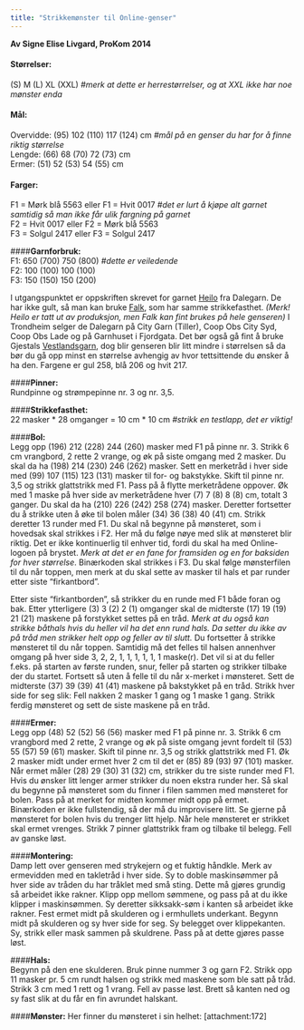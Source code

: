 ```yaml
---
title: "Strikkemønster til Online-genser"
---
```


**Av Signe Elise Livgard, ProKom 2014**

#### **Størrelser:**  
(S) M (L) XL (XXL) _#merk at dette er herrestørrelser, og at XXL ikke har noe mønster enda_

#### **Mål:**  
Overvidde: (95) 102 (110) 117 (124) cm _#mål på en genser du har for å finne riktig størrelse_  
Lengde: (66) 68 (70) 72 (73) cm  
Ermer: (51) 52 (53) 54 (55) cm  

#### **Farger:**  
F1 = Mørk blå 5563 eller F1 = Hvit 0017 _#det er lurt å kjøpe alt garnet samtidig så man ikke får ulik fargning på garnet_  
F2 = Hvit 0017 eller F2 = Mørk blå 5563  
F3 = Solgul 2417 eller F3 = Solgul 2417  

####**Garnforbruk:**  
F1: 650 (700) 750 (800) _#dette er veiledende_  
F2: 100 (100) 100 (100)  
F3: 150 (150) 150 (200)  		 

I utgangspunktet er oppskriften skrevet for garnet [Heilo](http://www.dalegarn.com/shop_yarn_detail.php?hId=76) fra Dalegarn. De har ikke gult, så man kan bruke [Falk](http://www.dalegarn.com/shop_yarn_detail.php?hId=75), som har samme strikkefasthet. _(Merk! Heilo er tatt ut av produksjon, men Falk kan fint brukes på hele genseren)_ I Trondheim selger de Dalegarn på City Garn (Tiller), Coop Obs City Syd, Coop Obs Lade og på Garnhuset i Fjordgata. Det bør også gå fint å bruke Gjestals [Vestlandsgarn](http://www.gjestal.no/index.php?option=com_content&view=article&id=64&Itemid=69), dog blir genseren blir litt mindre i størrelsen så da bør du gå opp minst en størrelse avhengig av hvor tettsittende du ønsker å ha den. Fargene er gul 258, blå 206 og hvit 217. 

####**Pinner:**  
Rundpinne og strømpepinne nr. 3 og nr. 3,5.

####**Strikkefasthet:**  
22 masker * 28 omganger = 10 cm * 10 cm _#strikk en testlapp, det er viktig!_

####**Bol:**  
Legg opp (196) 212 (228) 244 (260) masker med F1 på pinne nr. 3. Strikk 6 cm vrangbord, 2 rette 2 vrange, og øk på siste omgang med 2 masker. Du skal da ha (198) 214 (230) 246 (262) masker. Sett en merketråd i hver side med (99) 107 (115) 123 (131) masker til for- og bakstykke. Skift til pinne nr. 3,5 og strikk glattstrikk med F1. Pass på å flytte merketrådene oppover. Øk med 1 maske på hver side av merketrådene hver (7) 7 (8) 8 (8) cm, totalt 3 ganger. Du skal da ha (210) 226 (242) 258 (274) masker. Deretter fortsetter du å strikke uten å øke til bolen måler (34) 36 (38) 40 (41) cm. Strikk deretter 13 runder med F1. Du skal nå begynne på mønsteret, som i hovedsak skal strikkes i F2. Her må du følge nøye med slik at mønsteret blir riktig. Det er ikke kontinuerlig til enhver tid, fordi du skal ha med Online-logoen på brystet. _Merk at det er en fane for framsiden og en for baksiden for hver størrelse_. Binærkoden skal strikkes i F3. Du skal følge mønsterfilen til du når toppen, men merk at du skal sette av masker til hals et par runder etter siste “firkantbord”.

Etter siste “firkantborden”, så strikker du en runde med F1 både foran og bak. Etter ytterligere (3) 3 (2) 2 (1) omganger skal de midterste (17) 19 (19) 21 (21) maskene på forstykket settes på en tråd. _Merk at du også kan strikke båthals hvis du heller vil ha det enn rund hals. Da setter du ikke av på tråd men strikker helt opp og feller av til slutt._ Du fortsetter å strikke mønsteret til du når toppen. Samtidig må det felles til halsen annenhver omgang på hver side 3, 2, 2, 1, 1, 1, 1, 1, 1 maske(r). Det vil si at du feller f.eks. på starten av første runden, snur, feller på starten og strikker tilbake der du startet. Fortsett så uten å felle til du når x-merket i mønsteret. Sett de midterste (37) 39 (39) 41 (41) maskene på bakstykket på en tråd. Strikk hver side for seg slik: Fell nakken 2 masker 1 gang og 1 maske 1 gang. Strikk ferdig mønsteret og sett de siste maskene på en tråd.

####**Ermer:**  
Legg opp (48) 52 (52) 56 (56) masker med F1 på pinne nr. 3. Strikk 6 cm vrangbord med 2 rette, 2 vrange og øk på siste omgang jevnt fordelt til (53) 55 (57) 59 (61) masker. Skift til pinne nr. 3,5 og strikk glattstrikk med F1. Øk 2 masker midt under ermet hver 2 cm til det er (85) 89 (93) 97 (101) masker. Når ermet måler (28) 29 (30) 31 (32) cm, strikker du tre siste runder med F1. Hvis du ønsker litt lenger armer strikker du noen ekstra runder her. Så skal du begynne på mønsteret som du finner i filen sammen med mønsteret for bolen. Pass på at merket for midten kommer midt opp på ermet. Binærkoden er ikke fullstendig, så der må du improvisere litt. Se gjerne på mønsteret for bolen hvis du trenger litt hjelp. Når hele mønsteret er strikket skal ermet vrenges. Strikk 7 pinner glattstrikk fram og tilbake til belegg. Fell av ganske løst.

####**Montering:**  
Damp lett over genseren med strykejern og et fuktig håndkle. Merk av ermevidden med en takletråd i hver side. Sy to doble maskinsømmer på hver side av tråden du har tråklet med små sting. Dette må gjøres grundig så arbeidet ikke rakner. Klipp opp mellom sømmene, og pass på at du ikke klipper i maskinsømmen. Sy deretter sikksakk-søm i kanten så arbeidet ikke rakner. Fest ermet midt på skulderen og i ermhullets underkant. Begynn midt på skulderen og sy hver side for seg. Sy belegget over klippekanten. Sy, strikk eller mask sammen på skuldrene. Pass på at dette gjøres passe løst.


####**Hals:**  
Begynn på den ene skulderen. Bruk pinne nummer 3 og garn F2. Strikk opp 11 masker pr. 5 cm rundt halsen og strikk med maskene som ble satt på tråd. Strikk 3 cm med 1 rett og 1 vrang. Fell av passe løst. Brett så kanten ned og sy fast slik at du får en fin avrundet halskant.

####**Mønster:**
Her finner du mønsteret i sin helhet: [attachment:172]